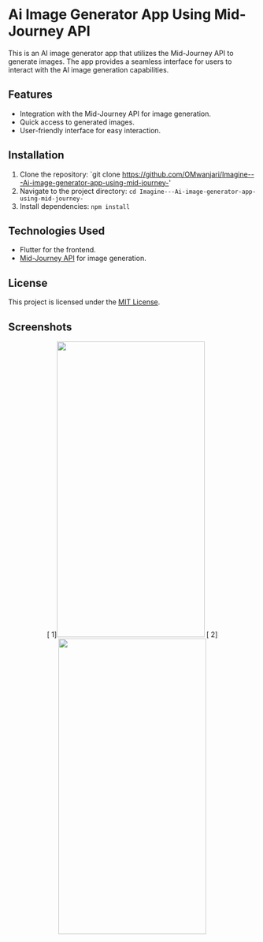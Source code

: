 # Ai Image Generator App Using Mid-Journey API

This is an AI image generator app that utilizes the Mid-Journey API to generate images. The app provides a seamless interface for users to interact with the AI image generation capabilities.

## Features
- Integration with the Mid-Journey API for image generation.
- Quick access to generated images.
- User-friendly interface for easy interaction.

## Installation
1. Clone the repository: `git clone https://github.com/OMwanjari/Imagine---Ai-image-generator-app-using-mid-journey-'
2. Navigate to the project directory: `cd Imagine---Ai-image-generator-app-using-mid-journey-`
3. Install dependencies: `npm install`

## Technologies Used
- Flutter for the frontend.
- [Mid-Journey API](https:/imagine.com) for image generation.

## License
This project is licensed under the [MIT License](LICENSE).

## Screenshots
<p align="center">
[ 1]<img src="https://github.com/OMwanjari/Imagine---Ai-image-generator-app-using-mid-journey-/blob/main/24.jpg"  width="300" height="600" />
[ 2]<img src="https://github.com/OMwanjari/Imagine---Ai-image-generator-app-using-mid-journey-/blob/main/25.jpg"  width="300" height="600" />
</p>
